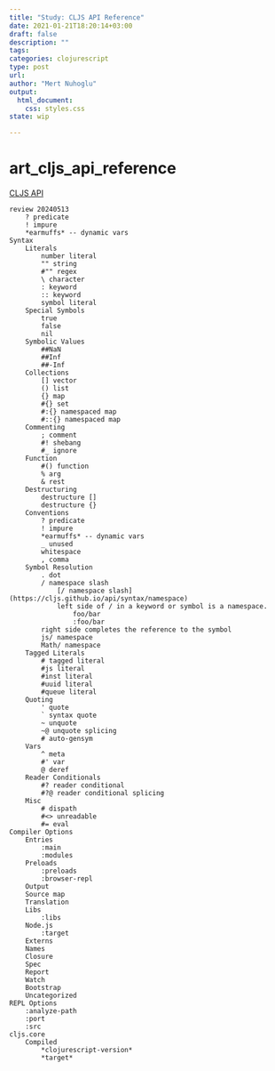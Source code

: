 ```yaml
---
title: "Study: CLJS API Reference"
date: 2021-01-21T18:20:14+03:00 
draft: false
description: ""
tags:
categories: clojurescript
type: post
url:
author: "Mert Nuhoglu"
output:
  html_document:
    css: styles.css
state: wip

---
```


# art_cljs_api_reference

[CLJS API](https://cljs.github.io/api/)

	review 20240513
		? predicate
		! impure
		*earmuffs* -- dynamic vars
	Syntax
		Literals
			number literal
			"" string
			#"" regex
			\ character
			: keyword
			:: keyword
			symbol literal
		Special Symbols
			true
			false
			nil
		Symbolic Values
			##NaN
			##Inf
			##-Inf
		Collections
			[] vector
			() list
			{} map
			#{} set
			#:{} namespaced map
			#::{} namespaced map
		Commenting
			; comment
			#! shebang
			#_ ignore
		Function
			#() function
			% arg
			& rest
		Destructuring
			destructure []
			destructure {}
		Conventions
			? predicate
			! impure
			*earmuffs* -- dynamic vars
			_ unused
			whitespace
			, comma
		Symbol Resolution
			. dot
			/ namespace slash
				[/ namespace slash](https://cljs.github.io/api/syntax/namespace)
				left side of / in a keyword or symbol is a namespace.
					foo/bar
					:foo/bar
			right side completes the reference to the symbol
			js/ namespace
			Math/ namespace
		Tagged Literals
			# tagged literal
			#js literal
			#inst literal
			#uuid literal
			#queue literal
		Quoting
			' quote
			` syntax quote
			~ unquote
			~@ unquote splicing
			# auto-gensym
		Vars
			^ meta
			#' var
			@ deref
		Reader Conditionals 
			#? reader conditional
			#?@ reader conditional splicing
		Misc
			# dispath
			#<> unreadable
			#= eval
	Compiler Options
		Entries	
			:main
			:modules
		Preloads
			:preloads
			:browser-repl
		Output
		Source map
		Translation
		Libs
			:libs
		Node.js
			:target
		Externs
		Names
		Closure
		Spec
		Report
		Watch
		Bootstrap
		Uncategorized
	REPL Options
		:analyze-path
		:port
		:src
	cljs.core
		Compiled
			*clojurescript-version*
			*target*





